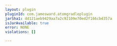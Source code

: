 ```yaml
---
layout: plugin
pluginId: com.jamesward.atomgradleplugin
jarSha1: dd121aeb9429aa7a2c92109e70ed2f166cbd357a
isJarAvailable: true
error: NONE
violations: []

---
```


